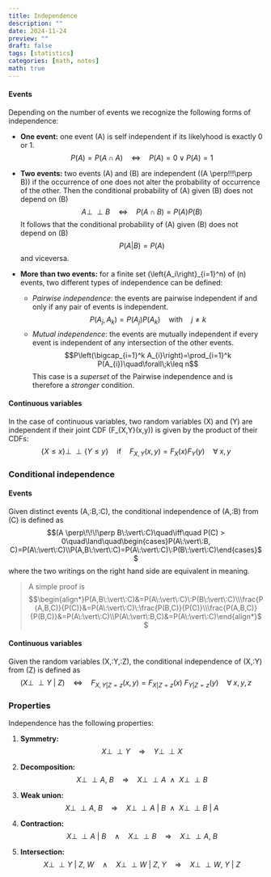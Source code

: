 ```yaml
---
title: Independence
description: ""
date: 2024-11-24
preview: ""
draft: false
tags: [statistics]
categories: [math, notes]
math: true
---
```


#### Events

Depending on the number of events we recognize the following forms of independence:

- **One event:** one event \(A\) is self independent if its likelyhood is exactly 0 or 1.
  $$P(A) = P(A\cap A)\quad\iff\quad P(A) = 0\;\vee\;P(A) = 1$$

- **Two events:** two events \(A\) and \(B\) are independent (\(A \perp\!\!\!\perp B\)) if the occurrence of one does not alter the probability of occurrence of the other. Then the conditional probability of \(A\) given \(B\) does not depend on \(B\)
  $$A \perp\!\!\!\perp B\quad\iff\quad P(A\cap B) = P(A)P(B)$$
  It follows that the conditional probability of \(A\) given \(B\) does not depend on \(B\)
  $$P(A\vert B) = P(A)$$
  and viceversa.

- **More than two events:** for a finite set \(\left\{A_i\right\}_{i=1}^n\) of \(n\) events, two different types of independence can be defined:
  - _Pairwise independence_: the events are pairwise independent if and only if any pair of events is independent.
    $$P(A_j, A_k) = P(A_j)P(A_k)\quad\text{with}\quad j\neq k$$
  - _Mutual independence_: the events are mutually independent if every event is independent of any intersection of the other events.
    $$P\left(\bigcap_{i=1}^k A_{i}\right)=\prod_{i=1}^k P(A_{i})\quad\forall\;k\leq n$$
    This case is a _superset_ of the Pairwise independence and is therefore a _stronger_ condition.

#### Continuous variables

In the case of continuous variables, two random variables \(X\) and \(Y\) are independent if their joint CDF \(F_{X,Y}(x,y)\) is given by the product of their CDFs:
$$\left\{X\leq x\right\}\perp\!\!\!\perp\left\{Y\leq y\right\}\quad\text{if}\quad F_{X,Y}(x,y)=F_{X}(x)F_{Y}(y)\quad\forall\;x,y$$

### Conditional independence

#### Events

Given distinct events \(A,\:B,\:C\), the conditional independence of \(A,\:B\) from \(C\) is defined as
$$(A \perp\!\!\!\perp B\:\vert\:C)\quad\iff\quad P(C) > 0\quad\land\quad\begin{cases}P(A\:\vert\:B, C)=P(A\:\vert\:C)\\P(A,B\:\vert\:C)=P(A\:\vert\:C)\:P(B\:\vert\:C)\end{cases}$$
where the two writings on the right hand side are equivalent in meaning.

> A simple proof is
> $$\begin{align*}P(A,B\:\vert\:C)&=P(A\:\vert\:C)\:P(B\:\vert\:C)\\\frac{P(A,B,C)}{P(C)}&=P(A\:\vert\:C)\:\frac{P(B,C)}{P(C)}\\\frac{P(A,B,C)}{P(B,C)}&=P(A\:\vert\:C)\\P(A\:\vert\:B,C)&=P(A\:\vert\:C)\end{align*}$$

#### Continuous variables

Given the random variables \(X,\:Y,\:Z\), the conditional independence of \(X,\:Y\) from \(Z\) is defined as
$$(X \perp\!\!\!\perp Y\:\vert\:Z)\quad\iff\quad F_{X,Y\vert Z=z}(x,y)=F_{X\vert Z=z}(x)\:F_{Y\vert Z=z}(y)\quad\forall\;x,y,z$$

### Properties

Independence has the following properties:

1. **Symmetry:**
  $$X \perp\!\!\!\perp Y\quad\Rightarrow\quad Y \perp\!\!\!\perp X$$

2. **Decomposition:**
  $$X \perp\!\!\!\perp A,\:B\quad\Rightarrow\quad X \perp\!\!\!\perp A\:\:\land\:\:X \perp\!\!\!\perp B$$

3. **Weak union:**
  $$X \perp\!\!\!\perp A,\:B\quad\Rightarrow\quad X \perp\!\!\!\perp A\:\vert\:B\:\:\land\:\:X \perp\!\!\!\perp B\:\vert\:A$$

4. **Contraction:**
  $$X \perp\!\!\!\perp A\:\vert\:B\quad\land\quad X \perp\!\!\!\perp B\quad\Rightarrow\quad X \perp\!\!\!\perp A,\:B$$

5. **Intersection:**
  $$X \perp\!\!\!\perp Y\:\vert\:Z,\:W\quad\land\quad X \perp\!\!\!\perp W\:\vert\:Z,\:Y\quad\Rightarrow\quad X \perp\!\!\!\perp W,\:Y\:\vert\:Z$$
